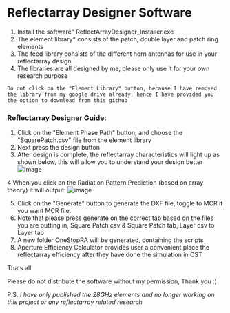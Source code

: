 # Reflectarray Designer Software

1. Install the software" ReflectArrayDesigner_Installer.exe
2. The element library* consists of the patch, double layer and patch ring elements
3. The feed library consists of the different horn antennas for use in your reflectarray design
4. The libraries are all designed by me, please only use it for your own research purpose

```
Do not click on the "Element Library" button, because I have removed the library from my google drive already, hence I have provided you the option to download from this github
```

### Reflectarray Designer Guide:
1. Click on the "Element Phase Path" button, and choose the "SquarePatch.csv" file from the element library
2. Next press the design button
3. After design is complete, the reflectarray characteristics will light up as shown below, this will allow you to understand your design better
![image](https://user-images.githubusercontent.com/33597628/175242946-2b3218e3-1d43-4c54-a0fc-383b5cb9e6bd.png)

4 When you click on the Radiation Pattern Prediction (based on array theory) it will output:
![image](https://user-images.githubusercontent.com/33597628/175244296-e71e8c51-90ce-428b-8800-1e9dc2871c4f.png)

5. Click on the "Generate" button to generate the DXF file, toggle to MCR if you want MCR file.
6. Note that please press generate on the correct tab based on the files you are putting in, Square Patch csv & Square Patch tab, Layer csv to Layer tab
7. A new folder OneStopRA will be generated, containing the scripts
8. Aperture Efficiency Calculator provides user a convenient place the reflectarray efficiency after they have done the simulation in CST

Thats all



Please do not distribute the software without my permission, Thank you :)

P.S.
*I have only published the 28GHz elements and no longer working on this project or any reflectarray related research*
